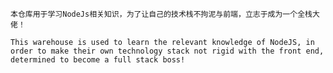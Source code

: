 `本仓库用于学习NodeJs相关知识，为了让自己的技术栈不拘泥与前端，立志于成为一个全栈大佬！`

`This warehouse is used to learn the relevant knowledge of NodeJS, in order to make their own technology stack not rigid with the front end, determined to become a full stack boss! `
